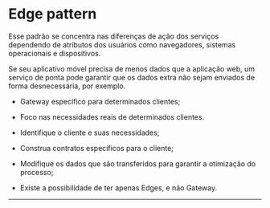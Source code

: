 # Edge pattern

Esse padrão se concentra nas diferenças de ação dos serviços dependendo de atributos dos usuários como navegadores, sistemas operacionais e dispositivos.

Se seu aplicativo móvel precisa de menos dados que a aplicação web, um serviço de ponta pode garantir que os dados extra não sejam enviados de forma desnecessária, por exemplo.

* Gateway específico para determinados clientes;
* Foco nas necessidades reais de determinados clientes.

* Identifique o cliente e suas necessidades;
* Construa contratos específicos para o cliente;
* Modifique os dados que são transferidos para garantir a otimização do processo;
* Existe a possibilidade de ter apenas Edges, e não Gateway.

---
